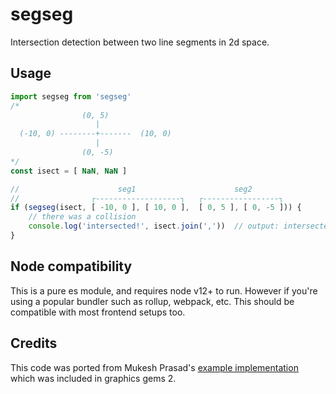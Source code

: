 # segseg

Intersection detection between two line segments in 2d space.


## Usage

```javascript
import segseg from 'segseg'
/*
                (0, 5)
                   |
  (-10, 0) --------+-------  (10, 0)
                   |
                (0, -5)
*/
const isect = [ NaN, NaN ]

//                      seg1                      seg2
//                ┌-------------------┐   ┌-----------------┐
if (segseg(isect, [ -10, 0 ], [ 10, 0 ],  [ 0, 5 ], [ 0, -5 ])) {
    // there was a collision
    console.log('intersected!', isect.join(','))  // output: intersected! 0,0
}

```


## Node compatibility

This is a pure es module, and requires node v12+ to run. However if you're using a popular bundler such as rollup, webpack, etc. This should be compatible with most frontend setups too.


## Credits

This code was ported from Mukesh Prasad's [example implementation](http://www.realtimerendering.com/resources/GraphicsGems/gemsii/xlines.c) which was included in graphics gems 2.
